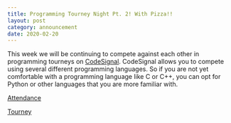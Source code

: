 ```yaml
---
title: Programming Tourney Night Pt. 2! With Pizza!!
layout: post
category: announcement
date: 2020-02-20
---
```


This week we will be continuing to compete against each other in programming tourneys on [CodeSignal](https://codesignal.com/). 
CodeSignal allows you to compete using several different programming languages. So if you 
are not yet comfortable with a programming language like C or C++, you can opt for Python or other
languages that you are more familiar with.  

[Attendance](https://forms.gle/xxvhF7pGzDiyxBth6)


[Tourney](https://app.codesignal.com/tournaments/z5wFqnrAQw2EYK3Dd)
